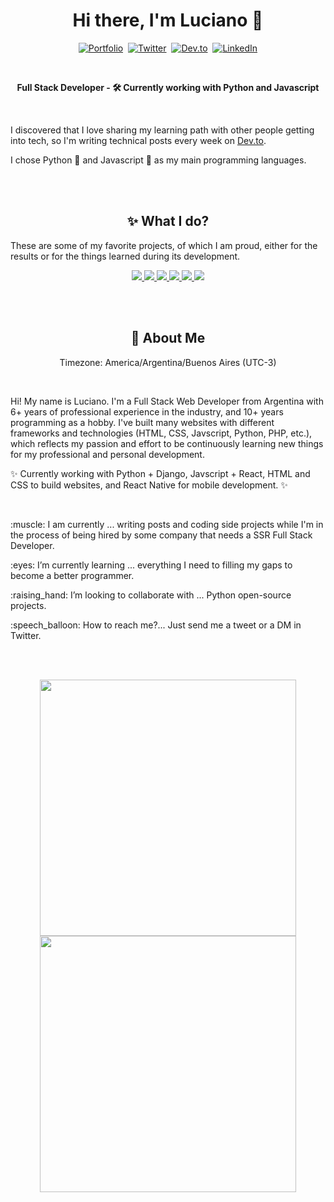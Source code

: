 <h1 align="center">Hi there, I'm Luciano 👋</h1>
<p align="center">
    <a href="https://luciano.im/"><img src="https://img.shields.io/badge/portfolio-ee3d46?style=for-the-badge&logo=ko-fi&logoColor=white" alt="Portfolio" /></a>&nbsp;
    <!--<a href=""><img src="https://img.shields.io/badge/instagram-0A0A0A?style=for-the-badge&logo=instagram&logoColor=white" alt="Instagram" /></a>&nbsp;-->
    <a href="https://twitter.com/luciano_dev"><img src="https://img.shields.io/badge/Twitter-1DA1F2?style=for-the-badge&logo=twitter&logoColor=white" alt="Twitter" /></a>&nbsp;
    <a href="https://dev.to/luciano_dev"><img src="https://img.shields.io/badge/dev.to-0A0A0A?style=for-the-badge&logo=dev.to&logoColor=white" alt="Dev.to" /></a>&nbsp;
    <a href="https://www.linkedin.com/in/luciano-mu%C3%B1oz/"><img src="https://img.shields.io/badge/linkedin-0A66C2?style=for-the-badge&logo=linkedin&logoColor=white" alt="LinkedIn" /></a>
</p>
<br />
<p align="center"><b>Full Stack Developer - 🛠 Currently working with Python and Javascript</b></p>
<br />
<p>I discovered that I love sharing my learning path with other people getting into tech, so I'm writing technical posts every week on <a href="https://dev.to/luciano_dev">Dev.to</a>.</p>
<p>I chose Python 🐍 and Javascript 💛 as my main programming languages.</p>
<br />
<br />
<h2 align="center">✨ What I do?</h2>
<p>These are some of my favorite projects, of which I am proud, either for the results or for the things learned during its development.</p>
<p align="center">
  <!--<img width="400" src="" />
  <img width="400" src="" />-->
  <a href="https://github.com/luciano-im/django-custom-url">
      <img align="" src="https://github-readme-stats.vercel.app/api/pin/?username=luciano-im&repo=django-custom-url&theme=dracula" />
  </a>
  <a href="https://github.com/luciano-im/whats-in-the-box">
      <img align="" src="https://github-readme-stats.vercel.app/api/pin/?username=luciano-im&repo=whats-in-the-box&theme=dracula" />
  </a>
  <!--<img width="400" src="" />
  <img width="400" src="" />-->
  <a href="https://github.com/luciano-im/SimpleDesktop-Bot">
      <img align="" src="https://github-readme-stats.vercel.app/api/pin/?username=luciano-im&repo=SimpleDesktop-Bot&theme=dracula" />
  </a>
  <a href="https://github.com/luciano-im/luciano.im">
      <img align="" src="https://github-readme-stats.vercel.app/api/pin/?username=luciano-im&repo=luciano.im&theme=dracula" />
  </a>
  <!--<img width="400" src="" />
  <img width="400" src="" />-->
  <a href="https://github.com/luciano-im/realtrends-challenge">
      <img align="" src="https://github-readme-stats.vercel.app/api/pin/?username=luciano-im&repo=realtrends-challenge&theme=dracula" />
  </a>
  <a href="https://github.com/luciano-im/buratovich-site">
      <img align="" src="https://github-readme-stats.vercel.app/api/pin/?username=luciano-im&repo=buratovich-site&theme=dracula" />
  </a>
</p>
<br />
<br />
<h2 align="center">🚀 About Me</h2>
<p align="center">
Timezone: America/Argentina/Buenos Aires (UTC-3)
</p>
<br />
<p>Hi! My name is Luciano. I'm a Full Stack Web Developer from Argentina with 6+ years of professional experience in the industry, and 10+ years programming as a hobby. I've built many websites with different frameworks and technologies (HTML, CSS, Javscript, Python, PHP, etc.), which reflects my passion and effort to be continuously learning new things for my professional and personal development.</p>
<p>✨ Currently working with Python + Django, Javscript + React, HTML and CSS to build websites, and React Native for mobile development. ✨</p>
<br />
<p>:muscle: I am currently ... writing posts and coding side projects while I'm in the process of being hired by some company that needs a SSR Full Stack Developer.</p>
<p>:eyes: I’m currently learning ... everything I need to filling my gaps to become a better programmer.</p>
<p>:raising_hand: I’m looking to collaborate with ... Python open-source projects.</p>
<p>:speech_balloon: How to reach me?... Just send me a tweet or a DM in Twitter.</p>
<br />
<br />
<p align="center">
    <div align="center"><img src="https://github-readme-stats.vercel.app/api?username=luciano-im&hide=contribs&count_private=true&include_all_commits=true&show_icons=true&theme=dracula" width="410"/></div>
    <div align="center"><img src="https://github-readme-stats.vercel.app/api/top-langs/?username=luciano-im&layout=compact&theme=dracula" width="410" /></div>
</p>
